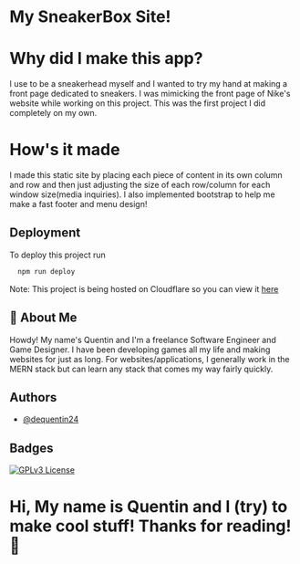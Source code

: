 # My SneakerBox Site!

# Why did I make this app?
I use to be a sneakerhead myself and I wanted to try my hand at making a front page dedicated to sneakers. I was mimicking the front page of Nike's website while working on this project. This was the first project I did completely on my own. 
# How's it made
I made this static site by placing each piece of content in its own column and row and then just adjusting the size of each row/column for each window size(media inquiries). I also implemented bootstrap to help me make a fast footer and menu design!


## Deployment

To deploy this project run

```bash
  npm run deploy
```

Note: This project is being hosted on Cloudflare so you can view 
it [here](https://sneakerboxwebsite.pages.dev)



## 🚀 About Me
Howdy! My name's Quentin and I'm a freelance Software Engineer and Game Designer. I have been developing games all my life and making websites for just as long. For websites/applications, I generally work in the MERN stack but can learn any stack that comes my way fairly quickly.


## Authors

- [@dequentin24](https://github.com/dequentin24)


## Badges




[![GPLv3 License](https://img.shields.io/badge/License-GPL%20v3-yellow.svg)](https://opensource.org/licenses/)


# Hi, My name is Quentin and I (try) to make cool stuff! Thanks for reading!👋


